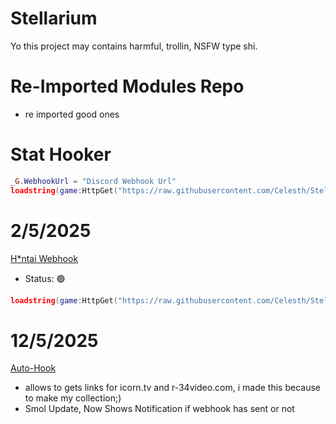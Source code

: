 # Stellarium
Yo this project may contains harmful, trollin, NSFW type shi.

# Re-Imported Modules Repo
- re imported good ones


# Stat Hooker
```lua
_G.WebhookUrl = "Discord Webhook Url"
loadstring(game:HttpGet("https://raw.githubusercontent.com/Celesth/Stellarium/refs/heads/main/roblox/SolsRNG/stathook.luau"))()
```

# 2/5/2025
[H*ntai Webhook](roblox/discord/NSFW-Webhook.luau) 
- Status: 🟢

```lua
loadstring(game:HttpGet("https://raw.githubusercontent.com/Celesth/Stellarium/refs/heads/main/roblox/discord/NSFW-Webhook.luau"))()
```

# 12/5/2025
[Auto-Hook](browser/auto-hook.js)
- allows to gets links for icorn.tv and r-34video.com, i made this because to make my collection;)
- Smol Update, Now Shows Notification if webhook has sent or not
